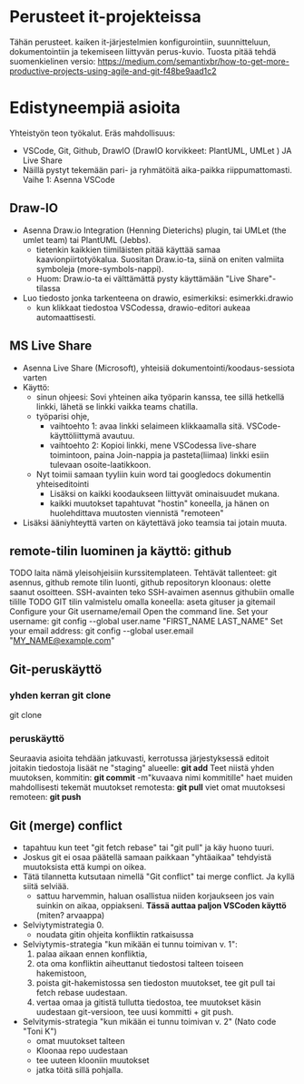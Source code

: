 # Perusteet it-projekteissa
Tähän perusteet. kaiken it-järjestelmien konfigurointiin, suunnitteluun, dokumentointiin ja tekemiseen liittyvän perus-kuvio. 
Tuosta pitää tehdä suomenkielinen versio: 
https://medium.com/semantixbr/how-to-get-more-productive-projects-using-agile-and-git-f48be9aad1c2


# Edistyneempiä asioita
Yhteistyön teon työkalut. Eräs mahdollisuus:
* VSCode, Git, Github, DrawIO (DrawIO korvikkeet: PlantUML, UMLet ) JA Live Share
* Näillä pystyt tekemään pari- ja ryhmätöitä aika-paikka riippumattomasti. 
Vaihe 1: Asenna VSCode
## Draw-IO
* Asenna Draw.io Integration (Henning Dieterichs) plugin, tai UMLet (the umlet team) tai PlantUML (Jebbs).
    * tietenkin kaikkien tiimiläisten pitää käyttää samaa kaavionpiirtotyökalua. Suositan Draw.io-ta, siinä on eniten valmiita symboleja (more-symbols-nappi).
    * Huom: Draw.io-ta ei välttämättä pysty käyttämään "Live Share"-tilassa
* Luo tiedosto jonka tarkenteena on drawio, esimerkiksi: esimerkki.drawio
    * kun klikkaat tiedostoa VSCodessa, drawio-editori aukeaa automaattisesti. 

## MS Live Share
* Asenna Live Share (Microsoft), yhteisiä dokumentointi/koodaus-sessiota varten     
* Käyttö:     
    * sinun ohjeesi: Sovi yhteinen aika työparin kanssa, tee sillä hetkellä linkki, lähetä se linkki vaikka teams chatilla.
    * työparisi ohje, 
        * vaihtoehto 1: avaa linkki selaimeen klikkaamalla sitä. VSCode-käyttöliittymä avautuu. 
        * vaihtoehto 2: Kopioi linkki, mene VSCodessa live-share toimintoon, paina Join-nappia ja pasteta(liimaa) linkki esiin tulevaan osoite-laatikkoon.
    * Nyt toimii samaan tyyliin kuin word tai googledocs dokumentin yhteiseditointi
        * Lisäksi on kaikki koodaukseen liittyvät ominaisuudet mukana. 
        * kaikki muutokset tapahtuvat "hostin" koneella, ja hänen on huolehdittava muutosten viennistä "remoteen"
* Lisäksi ääniyhteyttä varten on käytettävä joko teamsia tai jotain muuta. 

## remote-tilin luominen ja käyttö: github
TODO laita nämä yleisohjeisiin kurssitemplateen. 
Tehtävät tallenteet: git asennus, github remote tilin luonti, github repositoryn kloonaus: olette saanut osoitteen. 
SSH-avainten teko
SSH-avaimen asennus githubiin omalle tilille
TODO
GIT tilin valmistelu omalla koneella: aseta gituser ja gitemail 
    Configure your Git username/email
    Open the command line.
    Set your username: git config --global user.name "FIRST_NAME LAST_NAME"
    Set your email address: git config --global user.email "MY_NAME@example.com"

## Git-peruskäyttö
### yhden kerran git clone
git clone <osoite-jossa-remote-on>
### peruskäyttö 
Seuraavia asioita tehdään jatkuvasti, kerrotussa järjestyksessä
editoit joitakin tiedostoja
lisäät ne "staging" alueelle: **git add** <tiedoston nimi kansiopolkuineen>
Teet niistä yhden muutoksen, kommitin: **git commit** -m"kuvaava nimi kommitille" 
haet muiden mahdollisesti tekemät muutokset remotesta: **git pull**
viet omat muutoksesi remoteen: **git push**


## Git (merge) conflict 
* tapahtuu kun teet "git fetch rebase" tai "git pull" ja käy huono tuuri.
* Joskus git ei osaa päätellä samaan paikkaan "yhtäaikaa" tehdyistä muutoksista että kumpi on oikea. 
* Tätä tilannetta kutsutaan nimellä "Git conflict" tai merge conflict. Ja kyllä siitä selviää. 
    * sattuu harvemmin, haluan osallistua niiden korjaukseen jos vain suinkin on aikaa, oppiakseni. **Tässä auttaa paljon VSCoden käyttö** (miten? arvaappa) 
* Selviytymistrategia 0. 
    * noudata gitin ohjeita konfliktin ratkaisussa 
* Selviytymis-strategia "kun mikään ei tunnu toimivan v. 1": 
    1. palaa aikaan ennen konfliktia, 
    2. ota oma konfliktin aiheuttanut tiedostosi talteen toiseen hakemistoon, 
    3. poista git-hakemistossa sen tiedoston muutokset, tee git pull tai fetch rebase uudestaan. 
    4. vertaa omaa ja gitistä tullutta tiedostoa, tee muutokset käsin uudestaan git-versioon, tee uusi kommitti + git push. 
* Selvitymis-strategia "kun mikään ei tunnu toimivan v. 2" (Nato code "Toni K")
    * omat muutokset talteen
    * Kloonaa repo uudestaan
    * tee uuteen klooniin muutokset
    * jatka töitä sillä pohjalla. 